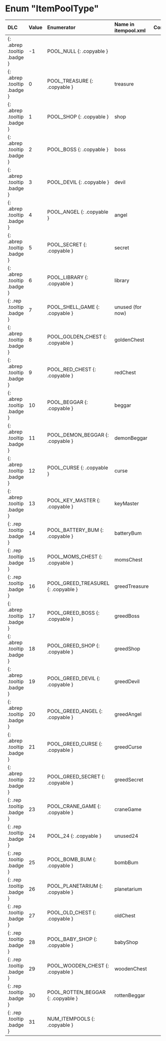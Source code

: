 # Enum "ItemPoolType"
|DLC|Value|Enumerator| Name in itempool.xml |Comment|
|:--|:--|:--|:--|:--|
|[ ](#){: .abrep .tooltip .badge }|-1 |POOL_NULL {: .copyable } |  |  | 
|[ ](#){: .abrep .tooltip .badge }|0 |POOL_TREASURE {: .copyable } | treasure | | 
|[ ](#){: .abrep .tooltip .badge }|1 |POOL_SHOP {: .copyable } | shop |  | 
|[ ](#){: .abrep .tooltip .badge }|2 |POOL_BOSS {: .copyable } | boss |  |
|[ ](#){: .abrep .tooltip .badge }|3 |POOL_DEVIL {: .copyable } | devil |  |
|[ ](#){: .abrep .tooltip .badge }|4 |POOL_ANGEL {: .copyable } | angel |  |
|[ ](#){: .abrep .tooltip .badge }|5 |POOL_SECRET {: .copyable } | secret |  |
|[ ](#){: .abrep .tooltip .badge }|6 |POOL_LIBRARY {: .copyable } | library |  |
|[ ](#){: .rep .tooltip .badge }|7 |POOL_SHELL_GAME {: .copyable } | unused (for now) | 
|[ ](#){: .abrep .tooltip .badge }|8 |POOL_GOLDEN_CHEST {: .copyable } | goldenChest |  |
|[ ](#){: .abrep .tooltip .badge }|9 |POOL_RED_CHEST {: .copyable } | redChest |  |
|[ ](#){: .abrep .tooltip .badge }|10 |POOL_BEGGAR {: .copyable } | beggar |  |
|[ ](#){: .abrep .tooltip .badge }|11 |POOL_DEMON_BEGGAR {: .copyable } | demonBeggar |  |
|[ ](#){: .abrep .tooltip .badge }|12 |POOL_CURSE {: .copyable } | curse |  |
|[ ](#){: .abrep .tooltip .badge }|13 |POOL_KEY_MASTER {: .copyable } | keyMaster |  |
|[ ](#){: .rep .tooltip .badge }|14 |POOL_BATTERY_BUM {: .copyable } | batteryBum |  |
|[ ](#){: .rep .tooltip .badge }|15 |POOL_MOMS_CHEST {: .copyable } | momsChest |  |
|[ ](#){: .rep .tooltip .badge }|16 |POOL_GREED_TREASUREL {: .copyable } | greedTreasure |  |
|[ ](#){: .abrep .tooltip .badge }|17 |POOL_GREED_BOSS {: .copyable } | greedBoss |  |
|[ ](#){: .abrep .tooltip .badge }|18 |POOL_GREED_SHOP {: .copyable } | greedShop |  |
|[ ](#){: .abrep .tooltip .badge }|19 |POOL_GREED_DEVIL {: .copyable } | greedDevil |  |
|[ ](#){: .abrep .tooltip .badge }|20 |POOL_GREED_ANGEL {: .copyable } | greedAngel |  |
|[ ](#){: .abrep .tooltip .badge }|21 |POOL_GREED_CURSE {: .copyable } | greedCurse |  |
|[ ](#){: .abrep .tooltip .badge }|22 |POOL_GREED_SECRET {: .copyable } | greedSecret |  |
|[ ](#){: .rep .tooltip .badge }|23 |POOL_CRANE_GAME {: .copyable } | craneGame |  |
|[ ](#){: .rep .tooltip .badge }|24 |POOL_24 {: .copyable } | unused24 |  | 
|[ ](#){: .rep .tooltip .badge }|25 |POOL_BOMB_BUM {: .copyable } | bombBum |  | 
|[ ](#){: .rep .tooltip .badge }|26 |POOL_PLANETARIUM {: .copyable } | planetarium |  | 
|[ ](#){: .rep .tooltip .badge }|27 |POOL_OLD_CHEST {: .copyable } | oldChest |  | 
|[ ](#){: .rep .tooltip .badge }|28 |POOL_BABY_SHOP {: .copyable } | babyShop |  | 
|[ ](#){: .rep .tooltip .badge }|29 |POOL_WOODEN_CHEST {: .copyable } | woodenChest |  | 
|[ ](#){: .rep .tooltip .badge }|30 |POOL_ROTTEN_BEGGAR {: .copyable } | rottenBeggar |  | 
|[ ](#){: .rep .tooltip .badge }|31 |NUM_ITEMPOOLS {: .copyable } |  | 
